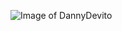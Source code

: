 ![Image of DannyDevito](https://external-content.duckduckgo.com/iu/?u=https%3A%2F%2Fviral.baby%2Fwp-content%2Fuploads%2F2020%2F05%2FDanny_DeVito_life.jpg&f=1&nofb=1)

